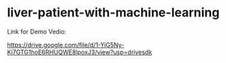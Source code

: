 # liver-patient-with-machine-learning

Link for Demo Vedio:

https://drive.google.com/file/d/1-YiG5Ny-Kj7GTG1hoE6RHUQWE8lpoxJ3/view?usp=drivesdk
